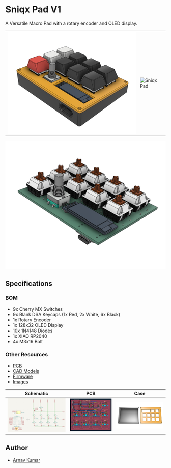 # Sniqx Pad V1


A Versatile Macro Pad with a rotary encoder and OLED display.

<table>
  <tr>
    <td>
      <img src="images/sniqx_pad.png" alt="Sniqx Pad" width="500"/>
    </td>
    <td>
      <img src="https://github.com/user-attachments/assets/335b4143-3be4-466b-bec2-c9d216802052" alt="Sniqx Pad" width="500"/>
    </td>
  </tr>
</table>


![Components](images/components.png)

## Specifications

### BOM
- 9x Cherry MX Switches
- 9x Blank DSA Keycaps (1x Red, 2x White, 6x Black)
- 1x Rotary Encoder
- 1x 128x32 OLED Display
- 10x 1N4148 Diodes
- 1x XIAO RP2040
- 4x M3x16 Bolt

### Other Resources
- [PCB](PCB)
- [CAD Models](CAD)
- [Firmware](Firmware)
- [Images](images)

|             Schematic              |          PCB           |           Case           |
| :--------------------------------: | :--------------------: | :----------------------: |
| ![schematic](images/schematic.png) | ![pcb](images/pcb.png) | ![case](images/case.png) |

## Author
- [Arnav Kumar](https://github.com/arnav-kr)
